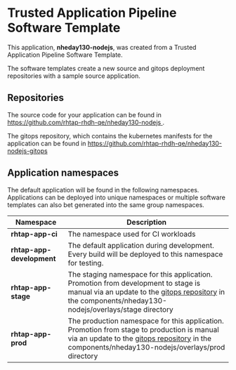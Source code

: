 # Trusted Application Pipeline Software Template

This application, **nheday130-nodejs**, was created from a Trusted Application Pipeline Software Template.

The software templates create a new source and gitops deployment repositories with a sample source application. 

## Repositories

The source code for your application can be found in [https://github.com/rhtap-rhdh-qe/nheday130-nodejs ](https://github.com/rhtap-rhdh-qe/nheday130-nodejs ).
 
The gitops repository, which contains the kubernetes manifests for the application can be found in 
[https://github.com/rhtap-rhdh-qe/nheday130-nodejs-gitops ](https://github.com/rhtap-rhdh-qe/nheday130-nodejs-gitops ) 

## Application namespaces 

The default application will be found in the following namespaces. Applications can be deployed into unique namespaces or multiple software templates can also bet generated into the same group namespaces.  

|  Namespace   |  Description   |  
| -------- | -------- |
| **rhtap-app-ci** | The namespace used for CI workloads |
| **rhtap-app-development** | The default application during development. Every build will be deployed to this namespace for testing. |
| **rhtap-app-stage** | The staging namespace for this application. Promotion from development to stage is manual via an update to the [gitops repository](https://github.com/rhtap-rhdh-qe/nheday130-nodejs-gitops ) in the components/nheday130-nodejs/overlays/stage directory |
| **rhtap-app-prod** | The production namespace for this application. Promotion from stage to production is manual via an update to the [gitops repository](https://github.com/rhtap-rhdh-qe/nheday130-nodejs-gitops ) in the components/nheday130-nodejs/overlays/prod directory |